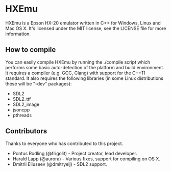 HXEmu
=====
HXEmu is a Epson HX-20 emulator written in C++ for Windows, Linux and Mac OS X.
It's licensed under the MIT license, see the LICENSE file for more information.

How to compile
--------------
You can easily compile HXEmu by running the ./compile script which performs some basic auto-detection of the platform and build environment.
It requires a compiler (e.g. GCC, Clang) with support for the C++11 standard.
It also requires the following libraries (in some Linux distributions these will be "-dev" packages):
- SDL2
- SDL2_ttf
- SDL2_image
- jsoncpp
- pthreads

Contributors
------------
Thanks to everyone who has contributed to this project.
- Pontus Rodling (@frigolit) - Project creator, lead developer.
- Harald Lapp (@aurora) - Various fixes, support for compiling on OS X.
- Dmitrii Eliuseev (@dmitryelj) - SDL2 support.
